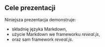 ## Cele prezentacji


Niniejsza prezentacja demonstruje:
* składnię języka Markdown,
* użycie Markdown we frameworku _reveal.js_,
* oraz sam framework _reveal.js_.